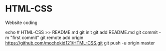 # HTML-CSS
Website coding

echo # HTML-CSS >> README.md
git init
git add README.md
git commit -m "first commit"
git remote add origin https://github.com/mochokid121/HTML-CSS.git
git push -u origin master


